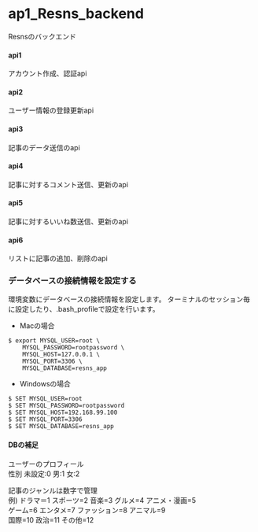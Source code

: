 # ap1_Resns_backend
Resnsのバックエンド

#### api1
アカウント作成、認証api

#### api2
ユーザー情報の登録更新api

#### api3
記事のデータ送信のapi

#### api4
記事に対するコメント送信、更新のapi

#### api5
記事に対するいいね数送信、更新のapi

#### api6
リストに記事の追加、削除のapi

### データベースの接続情報を設定する
環境変数にデータベースの接続情報を設定します。
ターミナルのセッション毎に設定したり、.bash_profileで設定を行います。

- Macの場合
```cassandraql
$ export MYSQL_USER=root \
    MYSQL_PASSWORD=rootpassword \
    MYSQL_HOST=127.0.0.1 \
    MYSQL_PORT=3306 \
    MYSQL_DATABASE=resns_app
```
- Windowsの場合
```cassandraql
$ SET MYSQL_USER=root
$ SET MYSQL_PASSWORD=rootpassword
$ SET MYSQL_HOST=192.168.99.100
$ SET MYSQL_PORT=3306
$ SET MYSQL_DATABASE=resns_app
```

#### DBの補足
ユーザーのプロフィール  
性別 未設定:0 男:1 女:2

記事のジャンルは数字で管理  
例)  ドラマ＝1 スポーツ=2 音楽=3 グルメ=4 アニメ・漫画=5  
ゲーム=6 エンタメ=7 ファッション=8 アニマル=9   
国際=10 政治=11 その他=12
